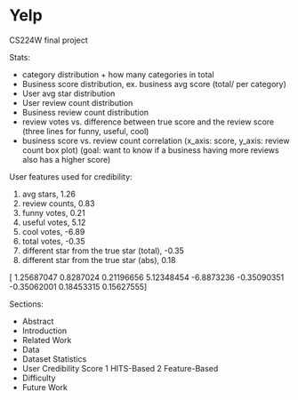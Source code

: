 Yelp
====

CS224W final project

Stats:
- category distribution + how many categories in total
- Business score distribution, ex. business avg score (total/ per category)
- User avg star distribution
- User review count distribution
- Business review count distribution
- review votes vs. difference between true score and the review score (three lines for funny, useful, cool)
- business score vs. review count correlation (x_axis: score, y_axis: review count box plot) (goal: want to know 
  if a business having more reviews also has a higher score)

User features used for credibility:
1. avg stars, 1.26
2. review counts, 0.83
3. funny votes, 0.21
4. useful votes, 5.12
5. cool votes, -6.89
6. total votes, -0.35
7. different star from the true star (total), -0.35
8. different star from the true star (abs), 0.18

[ 1.25687047  0.8287024   0.21196656  5.12348454 -6.8873236  -0.35090351
 -0.35062001  0.18453315  0.15627555]

Sections:
- Abstract
- Introduction
- Related Work
- Data
- Dataset Statistics
- User Credibility Score
   1 HITS-Based 
   2 Feature-Based
- Difficulty
- Future Work
